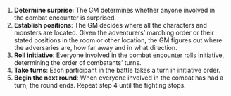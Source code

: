 1. **Determine surprise**: The GM determines whether anyone involved in the combat encounter is surprised.
2. **Establish positions**: The GM decides where all the characters and monsters are located. Given the adventurers’ marching order or their stated positions in the room or other location, the GM figures out where the adversaries are, how far away and in what direction.
3. **Roll initiative**: Everyone involved in the combat encounter rolls initiative, determining the order of combatants’ turns.
4. **Take turns**: Each participant in the battle takes a turn in initiative order.
5. **Begin the next round**: When everyone involved in the combat has had a turn, the round ends. Repeat step 4 until the fighting stops.
